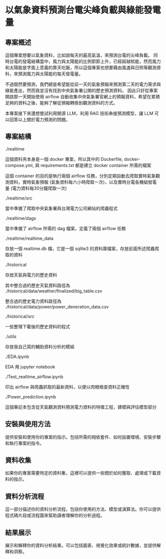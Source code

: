 # 以氣象資料預測台電尖峰負載與綠能發電量


## 專案概述
這個專案想要以氣象資料，比如說每天的最高氣溫，來預測台電的尖峰負載。
同時台電的發電結構當中，風力與太陽能的比例節節上升，已經超越核能，然而風力和太陽能是字面上意義的靠天吃飯，所以這個專案也想要藉由風速與日照等觀測資料，來預測風力與太陽能的每天發電量。

不過既然要預測，我們總是希望能從前一天的氣象預報來預測第二天的電力需求與綠能產出，然而我並沒有找到中央氣象署公開的歷史預測資料。
因此只好從專案開啟那一天開始使用 airflow 自動收集中央氣象署官網上的預報資料，希望在累積足夠的資料之後，能夠了解從預報轉換到觀測資料的方式。

本專案接下來還想嘗試利用開源 LLM，利用 RAG 技術串接預測模型，讓 LLM 可以回答以上關於電力預測的問題。

## 專案結構
./realtime

  這個資料夾本身是一個 docker 專案，所以其中的 Dockerfile, docker-compose.yml, 與 requirements.txt 都是建立 docker container 所需的檔案
  
  這個 container 的目的是執行兩個 airflow 任務，分別定期自動去爬取實時氣象觀測資料，實時氣象預報 (氣象資料每六小時爬取一次)，以及實時台電各機組發電量 (電力資料每30分鐘爬取一次)
  
  ./realtime/src
  
  當中準備了爬取中央氣象署與台灣電力公司網站的爬蟲程式
    
  ./realtime/dags
  
  當中準備了 airflow 所需的 dag 檔案，定義了兩個 airflow 任務
    
  ./realtime/realtime_data
  
  存放一個 realtime.db 檔，它是一個 sqlite3 的資料庫檔案，存放前面所述爬蟲爬取的資料


./historical

存放天氣與電力的歷史資料

其中整合過的歷史天氣資料路徑為 ./historical/data/weather/finalized/big_table.csv

整合過的歷史電力資料路徑為 ./historical/data/power/power_deneration_data.csv

./historical/src

一些整理下載後的歷史資料的程式

./utils

存放我自己寫的輔助資料分析的模組

./EDA.ipynb

EDA 用 jupyter notebook

./Test_realtime_airflow.ipynb

印出 airflow 與爬蟲抓取的最新資料，以便以肉眼檢查資料正確性

./Power_prediction.ipynb

這個筆記本包含從天氣觀測資料預測電力資料的特徵工程，建模與評估模型部分

## 安裝與使用方法
提供安裝和使用你的專案的指示。包括所需的相依套件、如何設置環境、安裝步驟和執行專案的指令。

## 資料收集
如果你的專案需要特定的資料集，這裡可以提供一些關於如何獲取、處理或下載資料的指示。

## 資料分析流程
這一部分描述你的資料分析流程，包括你使用的方法、模型或演算法。你可以提供程式碼片段或流程圖來幫助讀者理解你的分析過程。

## 結果展示
展示和解釋你的資料分析結果。可以包括圖表、視覺化效果或統計數據，並提供解釋和洞察。


